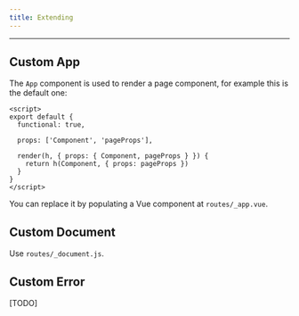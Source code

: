 ```yaml
---
title: Extending
---
```


---

## Custom App

The `App` component is used to render a page component, for example this is the default one:

```vue
<script>
export default {
  functional: true,

  props: ['Component', 'pageProps'],

  render(h, { props: { Component, pageProps } }) {
    return h(Component, { props: pageProps })
  }
}
</script>
```

You can replace it by populating a Vue component at `routes/_app.vue`.

## Custom Document

Use `routes/_document.js`.

## Custom Error

[TODO]
